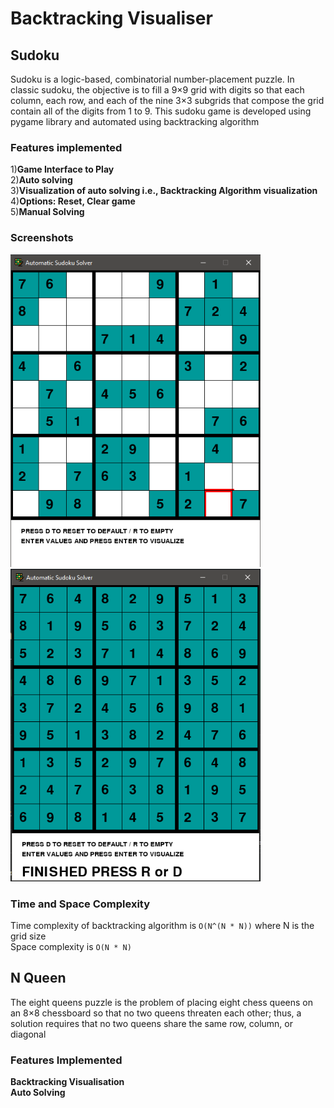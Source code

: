 # Backtracking Visualiser

## Sudoku
Sudoku is a logic-based, combinatorial number-placement puzzle. In classic sudoku, the objective is to fill a 9×9 grid with digits so that each column, each row, and each of the nine 3×3 subgrids that compose the grid contain all of the digits from 1 to 9. This sudoku game is developed using pygame library and automated using backtracking algorithm

### Features implemented
1)**Game Interface to Play** <br/>
2)**Auto solving** <br/>
3)**Visualization of auto solving i.e., Backtracking Algorithm visualization** <br/>
4)**Options: Reset, Clear game** <br/>
5)**Manual Solving** <br/>

### Screenshots
<img src="1.PNG" width="400" height="500">  <img src="2.PNG" width="400" height="500">

### Time and Space Complexity
Time complexity of backtracking algorithm is ```O(N^(N * N))``` where N is the grid size <br/>
Space complexity is ```O(N * N)```

## N Queen
The eight queens puzzle is the problem of placing eight chess queens on an 8×8 chessboard so that no two queens threaten each other; thus, a solution requires that no two queens share the same row, column, or diagonal

### Features Implemented
**Backtracking Visualisation** <br/>
**Auto Solving** <br/>


